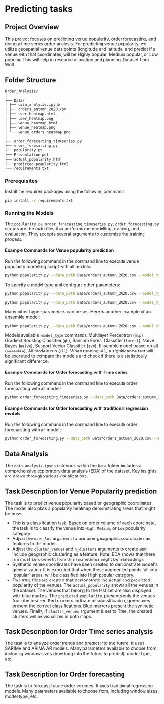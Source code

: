 # Predicting tasks

## Project Overview
This project focuses on predicting venue popularity, order forecasting, and doing a time series order analysis. For predicting venue popularity, we utilize geospatial venue data points (longitude and latitude) and predict if a venue with that coordinates, will be Highly popular, Medium popular, or Low popular. This will help in resource allocation and planning. Dataset from Wolt.

## Folder Structure
```bash
Order_Analysis/
│
├── Data/
│ ├── data_analysis.ipynb
│ ├── orders_autumn_2020.csv
│ ├── user_heatmap.html
│ ├── user_heatmap.png
│ ├── venue_heatmap.html
│ ├── venue_heatmap.png
│ └── venue_orders_heatmap.png
│
├── order_forecasting_timeseries.py
├── order_forecasting.py
├── popularity.py
├── Presentation.pdf
├── actual_popularity.html
├── predicted_popularity.html
└── requirements.txt
```
### Prerequisites
Install the required packages using the following command:
```bash
pip install -r requirements.txt
```
### Running the Models
The `popularity.py`, `order_forecasting_timeseries.py`, `order_forecasting.py` scripts are the main files that performs the modelling, training, and evaluation. They accepts several arguments to customize the training process.

#### Example Commands for Venue popularity prediction
Run the following command in the command line to execute venue popularity modelling script with all models:
```bash
python popularity.py --data_path Data/orders_autumn_2020.csv --model_type all --user_loc True --cluster_venues True --n_clusters 10
```
To specify a model type and configure other parameters:
```bash
python popularity.py --data_path Data/orders_autumn_2020.csv --model_type mlp --user_loc False --learning_rate 0.01 --units_layers 500,250,500,500
```
```bash
python popularity.py --data_path Data/orders_autumn_2020.csv --model_type mlp --user_loc False --cluster_venues True --n_clusters 7 
```
Many other hyper-parameters can be set. Here is another example of an ensemble model:
```bash
python popularity.py --data_path Data/orders_autumn_2020.csv --model_type ensemble --epochs 50 --degree 3 --n_estimators 50
```
Models available (`model_type` command): Multilayer Perceptron (`mlp`), Gradient Boosting Classifier (`gb`), Random Forest Classifier (`forest`), Naive Bayes (`naive`), Support Vector Classifier (`svm`), Ensemble model based on all (`ensemble`), All models run (`all`). When running `all`, a significance test will be executed to compare the models and check if there is a statistically significant difference.

#### Example Commands for Order forecasting with Time series
Run the following command in the command line to execute order forecaasting with all models:
```bash
python order_forecasting_timeseries.py --data_path Data/orders_autumn_2020.csv --model_type all
```
#### Example Commands for Order forecasting with traditional regression models
Run the following command in the command line to execute order forecaasting with all models:
```bash
python order_forecasting.py --data_path Data/orders_autumn_2020.csv --model_type all
```

## Data Analysis
The `data_analysis.ipynb` notebook within the `Data` folder includes a comprehensive exploratory data analysis (EDA) of the dataset. Key insights are drawn through various visualizations.

## Task Description for Venue Popularity prediction
The task is to predict venue popularity based on geographic coordinates. The model also plots a popularity heatmap demonstrating areas that might be busy.
- This is a classification task. Based on order volume of each coordinate, the task is to classify the venue into `High`, `Medium`, or `Low` popularity category.
- Adjust the `user_loc` argument to use user geographic coordinates as features to the model.
- Adjust the `cluster_venues` and `n_clusters` arguments to create and include geographic clustering as a feature. Note: EDA shows that there is almost zero benefit from this (sometimes might be misleading).
- Synthetic venue coordinates have been created to demonstrate model's generalization. It is expected that when these augmented points fall into 'popular' areas, will be classified into High popular category.  
- Two `HTML` files are created that demonstrate the actual and predicted popularity of the venues. The `actual_popularity` shows all the venues in the dataset. The venues that belong to the test set are also displayed with blue markes. The `predicted_popularity`, presents only the venues from the test set. Red markers indicate misclassification, green ones present the correct classifications. Blue markers present the synthetic venues. Finally, if `cluster_venues` argument is set to True, the created clusters will be visualized in both maps.

## Task Description for Order Time series analysis
The task is to analyze order trends and predict into the future. It uses SARIMA and ARIMA AR models. Many parameters available to choose from, including window sizes (how long into the future to predict), model type, etc.

## Task Description for Order forecasting
The task is to forecast future order volumes. It uses traditional regression models. Many parameters available to choose from, including window sizes, model type, etc.



